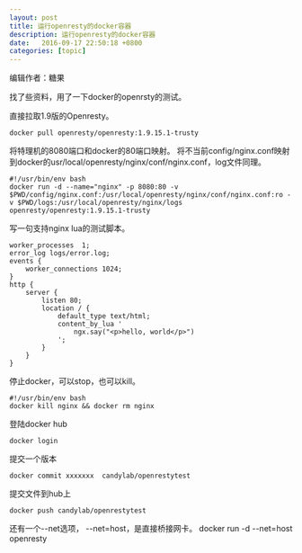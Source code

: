 ```yaml
---
layout: post
title: 运行openresty的docker容器
description: 运行openresty的docker容器
date:   2016-09-17 22:50:18 +0800 
categories: [topic]
---
```

编辑作者：糖果

找了些资料，用了一下docker的openrsty的测试。


直接拉取1.9版的Openresty。

```
docker pull openresty/openresty:1.9.15.1-trusty
```


将特理机的8080端口和docker的80端口映射。
将不当前config/nginx.conf映射到docker的usr/local/openresty/nginx/conf/nginx.conf，log文件同理。

```
#!/usr/bin/env bash
docker run -d --name="nginx" -p 8080:80 -v $PWD/config/nginx.conf:/usr/local/openresty/nginx/conf/nginx.conf:ro -v $PWD/logs:/usr/local/openresty/nginx/logs openresty/openresty:1.9.15.1-trusty
```

写一句支持nginx lua的测试脚本。
```
worker_processes  1;
error_log logs/error.log;
events {
    worker_connections 1024;
}
http {
    server {
        listen 80;
        location / {
            default_type text/html;
            content_by_lua '
                ngx.say("<p>hello, world</p>")
            ';
        }
    }
}
```


停止docker，可以stop，也可以kill。
```
#!/usr/bin/env bash
docker kill nginx && docker rm nginx
```

登陆docker hub
```
docker login
```

提交一个版本
```
docker commit xxxxxxx  candylab/openrestytest
```

提交文件到hub上
```
docker push candylab/openrestytest
```



还有一个--net选项， --net=host，是直接桥接网卡。
docker run -d --net=host openresty